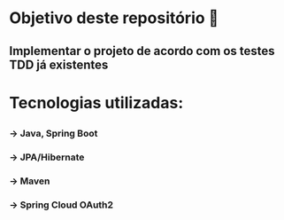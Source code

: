 <h1><p>Objetivo deste repositório 🧾<p></h1>

<h2><p>Implementar o projeto de acordo com os testes TDD já existentes</p></h2>

<h1><p>Tecnologias utilizadas: <p></h1>

<h3><p>-> Java, Spring Boot</p></h3>

<h3><p>-> JPA/Hibernate</p></h3>

<h3><p>-> Maven</p></h3>

<h3><p>-> Spring Cloud OAuth2</p></h3>

